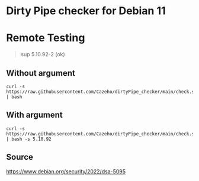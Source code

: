 # Dirty Pipe checker for Debian 11


# Remote Testing

 > sup 5.10.92-2 (ok)

## Without argument
```
curl -s https://raw.githubusercontent.com/Cazeho/dirtyPipe_checker/main/check.sh | bash
```


## With argument


```
curl -s https://raw.githubusercontent.com/Cazeho/dirtyPipe_checker/main/check.sh | bash -s 5.10.92
```


## Source 

https://www.debian.org/security/2022/dsa-5095
